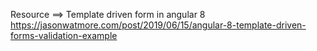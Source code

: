 Resource ==>
Template driven form in angular 8 
https://jasonwatmore.com/post/2019/06/15/angular-8-template-driven-forms-validation-example